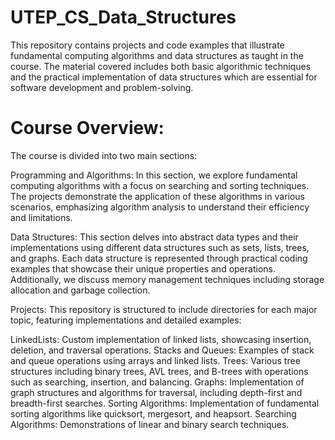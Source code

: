 # UTEP_CS_Data_Structures
This repository contains projects and code examples that illustrate fundamental computing algorithms and data structures as taught in the course. The material covered includes both basic algorithmic techniques and the practical implementation of data structures which are essential for software development and problem-solving.

# Course Overview:
The course is divided into two main sections:

Programming and Algorithms:
In this section, we explore fundamental computing algorithms with a focus on searching and sorting techniques. The projects demonstrate the application of these algorithms in various scenarios, emphasizing algorithm analysis to understand their efficiency and limitations.

Data Structures:
This section delves into abstract data types and their implementations using different data structures such as sets, lists, trees, and graphs. Each data structure is represented through practical coding examples that showcase their unique properties and operations. Additionally, we discuss memory management techniques including storage allocation and garbage collection.

Projects:
This repository is structured to include directories for each major topic, featuring implementations and detailed examples:

LinkedLists: Custom implementation of linked lists, showcasing insertion, deletion, and traversal operations.
Stacks and Queues: Examples of stack and queue operations using arrays and linked lists.
Trees: Various tree structures including binary trees, AVL trees, and B-trees with operations such as searching, insertion, and balancing.
Graphs: Implementation of graph structures and algorithms for traversal, including depth-first and breadth-first searches.
Sorting Algorithms: Implementation of fundamental sorting algorithms like quicksort, mergesort, and heapsort.
Searching Algorithms: Demonstrations of linear and binary search techniques.
